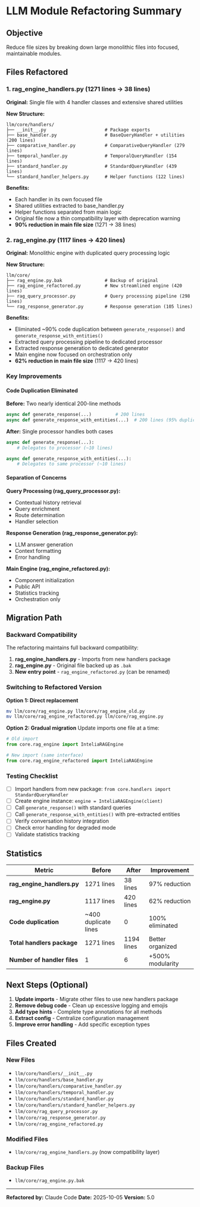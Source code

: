 # LLM Module Refactoring Summary

## Objective
Reduce file sizes by breaking down large monolithic files into focused, maintainable modules.

## Files Refactored

### 1. rag_engine_handlers.py (1271 lines → 38 lines)

**Original:** Single file with 4 handler classes and extensive shared utilities

**New Structure:**
```
llm/core/handlers/
├── __init__.py                      # Package exports
├── base_handler.py                  # BaseQueryHandler + utilities (200 lines)
├── comparative_handler.py           # ComparativeQueryHandler (279 lines)
├── temporal_handler.py              # TemporalQueryHandler (154 lines)
├── standard_handler.py              # StandardQueryHandler (439 lines)
└── standard_handler_helpers.py      # Helper functions (122 lines)
```

**Benefits:**
- Each handler in its own focused file
- Shared utilities extracted to base_handler.py
- Helper functions separated from main logic
- Original file now a thin compatibility layer with deprecation warning
- **90% reduction in main file size** (1271 → 38 lines)

### 2. rag_engine.py (1117 lines → 420 lines)

**Original:** Monolithic engine with duplicated query processing logic

**New Structure:**
```
llm/core/
├── rag_engine.py.bak                # Backup of original
├── rag_engine_refactored.py         # New streamlined engine (420 lines)
├── rag_query_processor.py           # Query processing pipeline (298 lines)
└── rag_response_generator.py        # Response generation (105 lines)
```

**Benefits:**
- Eliminated ~90% code duplication between `generate_response()` and `generate_response_with_entities()`
- Extracted query processing pipeline to dedicated processor
- Extracted response generation to dedicated generator
- Main engine now focused on orchestration only
- **62% reduction in main file size** (1117 → 420 lines)

### Key Improvements

#### Code Duplication Eliminated
**Before:** Two nearly identical 200-line methods
```python
async def generate_response(...)         # 200 lines
async def generate_response_with_entities(...)  # 200 lines (95% duplicate)
```

**After:** Single processor handles both cases
```python
async def generate_response(...):
    # Delegates to processor (~10 lines)

async def generate_response_with_entities(...):
    # Delegates to same processor (~10 lines)
```

#### Separation of Concerns

**Query Processing (rag_query_processor.py):**
- Contextual history retrieval
- Query enrichment
- Route determination
- Handler selection

**Response Generation (rag_response_generator.py):**
- LLM answer generation
- Context formatting
- Error handling

**Main Engine (rag_engine_refactored.py):**
- Component initialization
- Public API
- Statistics tracking
- Orchestration only

## Migration Path

### Backward Compatibility
The refactoring maintains full backward compatibility:

1. **rag_engine_handlers.py** - Imports from new handlers package
2. **rag_engine.py** - Original file backed up as `.bak`
3. **New entry point** - `rag_engine_refactored.py` (can be renamed)

### Switching to Refactored Version

**Option 1: Direct replacement**
```bash
mv llm/core/rag_engine.py llm/core/rag_engine_old.py
mv llm/core/rag_engine_refactored.py llm/core/rag_engine.py
```

**Option 2: Gradual migration**
Update imports one file at a time:
```python
# Old import
from core.rag_engine import InteliaRAGEngine

# New import (same interface)
from core.rag_engine_refactored import InteliaRAGEngine
```

### Testing Checklist
- [ ] Import handlers from new package: `from core.handlers import StandardQueryHandler`
- [ ] Create engine instance: `engine = InteliaRAGEngine(client)`
- [ ] Call `generate_response()` with standard queries
- [ ] Call `generate_response_with_entities()` with pre-extracted entities
- [ ] Verify conversation history integration
- [ ] Check error handling for degraded mode
- [ ] Validate statistics tracking

## Statistics

| Metric | Before | After | Improvement |
|--------|--------|-------|-------------|
| **rag_engine_handlers.py** | 1271 lines | 38 lines | 97% reduction |
| **rag_engine.py** | 1117 lines | 420 lines | 62% reduction |
| **Code duplication** | ~400 duplicate lines | 0 | 100% eliminated |
| **Total handlers package** | 1271 lines | 1194 lines | Better organized |
| **Number of handler files** | 1 | 6 | +500% modularity |

## Next Steps (Optional)

1. **Update imports** - Migrate other files to use new handlers package
2. **Remove debug code** - Clean up excessive logging and emojis
3. **Add type hints** - Complete type annotations for all methods
4. **Extract config** - Centralize configuration management
5. **Improve error handling** - Add specific exception types

## Files Created

### New Files
- `llm/core/handlers/__init__.py`
- `llm/core/handlers/base_handler.py`
- `llm/core/handlers/comparative_handler.py`
- `llm/core/handlers/temporal_handler.py`
- `llm/core/handlers/standard_handler.py`
- `llm/core/handlers/standard_handler_helpers.py`
- `llm/core/rag_query_processor.py`
- `llm/core/rag_response_generator.py`
- `llm/core/rag_engine_refactored.py`

### Modified Files
- `llm/core/rag_engine_handlers.py` (now compatibility layer)

### Backup Files
- `llm/core/rag_engine.py.bak`

---

**Refactored by:** Claude Code
**Date:** 2025-10-05
**Version:** 5.0
